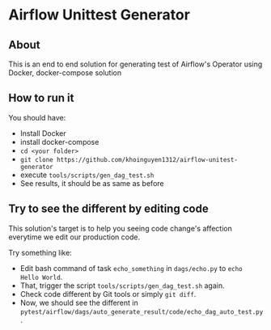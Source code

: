 # Airflow Unittest Generator

## About

This is an end to end solution for generating test of Airflow's Operator using Docker, docker-compose solution

## How to run it

You should have:

- Install Docker
- install docker-compose
- `cd <your folder>`
- `git clone https://github.com/khoinguyen1312/airflow-unitest-generator`
- execute `tools/scripts/gen_dag_test.sh`
- See results, it should be as same as before

## Try to see the different by editing code

This solution's target is to help you seeing code change's affection everytime we edit our production code.

Try something like:

- Edit bash command of task `echo_something` in `dags/echo.py` to `echo Hello World`.
- That, trigger the script `tools/scripts/gen_dag_test.sh` again.
- Check code different by Git tools or simply `git diff`.
- Now, we should see the different in `pytest/airflow/dags/auto_generate_result/code/echo_dag_auto_test.py`.

